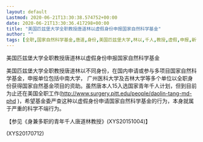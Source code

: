 ```yaml
---
layout: default
Lastmod: 2020-06-21T13:30:38.574752+00:00
date: 2020-06-21T13:30:36.417298+00:00
title: "美国匹兹堡大学全职教授唐道林以虚假身份申报国家自然科学基金"
author: ""
tags: [全职,国家自然科学基金,唐道,身份,美国匹兹堡大学,林以,千人,教授,虚假,申报,新语丝]
---
```


美国匹兹堡大学全职教授唐道林以虚假身份申报国家自然科学基金

美国匹兹堡大学全职教授唐道林以不同身份，在国内申请或参与多项目国家自然科学基金，申报单位包括中南大学， 广州医科大学及吉林大学等多个单位以全职身份获得国家自然基金项目的资助。虽然唐本人15入选国家青年千人计划，但到目前为止还在美国全职工作(http://www.surgery.pitt.edu/people/daolin-tang-md-phd )，希望基金委严查这种以虚假身份申请国家自然科学基金的行为，本身就属于严重的科学不端行为。

【参见《身兼多职的青年千人唐道林教授》(XYS20151004)】

(XYS20170712)


